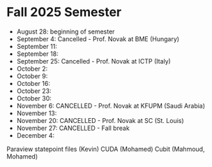# Fall 2025 Semester

- August 28: beginning of semester
- September 4: Cancelled - Prof. Novak at BME (Hungary)
- September 11: 
- September 18: 
- September 25: Cancelled - Prof. Novak at ICTP (Italy)
- October 2: 
- October 9: 
- October 16: 
- October 23: 
- October 30: 
- November 6: CANCELLED - Prof. Novak at KFUPM (Saudi Arabia)
- November 13: 
- November 20: CANCELLED -  Prof. Novak at SC (St. Louis)
- November 27: CANCELLED - Fall break
- December 4: 

Paraview statepoint files (Kevin)
CUDA (Mohamed)
Cubit (Mahmoud, Mohamed)
